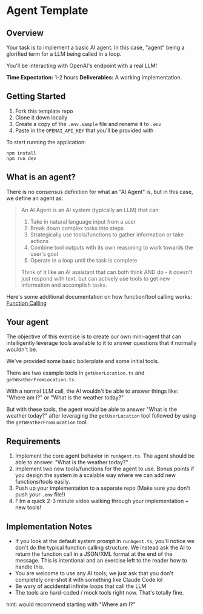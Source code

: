 # Agent Template

## Overview

Your task is to implement a basic AI agent. In this case, "agent" being a glorified term for a LLM being called in a loop.

You'll be interacting with OpenAI's endpoint with a real LLM!

**Time Expectation:** 1-2 hours
**Deliverables:** A working implementation.

## Getting Started

1. Fork this template repo
2. Clone it down locally
3. Create a copy of the `.env.sample` file and rename it to `.env`
4. Paste in the `OPENAI_API_KEY` that you'll be provided with

To start running the application:

```
npm install
npm run dev
```

## What is an agent?

There is no consensus definition for what an "AI Agent" is, but in this case, we define an agent as:

> An AI Agent is an AI system (typically an LLM) that can:
>
> 1. Take in natural language input from a user
> 2. Break down complex tasks into steps
> 3. Strategically use tools/functions to gather information or take actions
> 4. Combine tool outputs with its own reasoning to work towards the user's goal
> 5. Operate in a loop until the task is complete
>
> Think of it like an AI assistant that can both think AND do - it doesn't just respond with text, but can actively use tools to get new information and accomplish tasks.

Here's some additional documentation on how function/tool calling works: [Function Calling](https://platform.openai.com/docs/guides/function-calling)

## Your agent

The objective of this exercise is to create our own mini-agent that can intelligently leverage tools available to it to answer questions that it normally wouldn't be.

We've provided some basic boilerplate and some initial tools.

There are two example tools in `getUserLocation.ts` and `getWeatherFromLocation.ts`.

With a normal LLM call, the AI wouldn't be able to answer things like: "Where am I?" or "What is the weather today?"

But with these tools, the agent would be able to answer "What is the weather today?" after leveraging the `getUserLocation` tool followed by using the `getWeatherFromLocation` tool.

## Requirements

1. Implement the core agent behavior in `runAgent.ts`. The agent should be able to answer: "What is the weather today?"
2. Implement two new tools/functions for the agent to use. Bonus points if you design the system in a scalable way where we can add new functions/tools easily.
3. Push up your implementation to a separate repo (Make sure you don't push your `.env` file!)
4. Film a quick 2-3 minute video walking through your implementation + new tools!

## Implementation Notes

- If you look at the default system prompt in `runAgent.ts`, you'll notice we don't do the typical function calling structure. We instead ask the AI to return the function call in a JSON/XML format at the end of the message. This is intentional and an exercise left to the reader how to handle this.
- You are welcome to use any AI tools; we just ask that you don't completely one-shot it with something like Claude Code lol
- Be wary of accidental infinite loops that call the LLM
- The tools are hard-coded / mock tools right now. That's totally fine.

hint: would recommend starting with "Where am I?"

